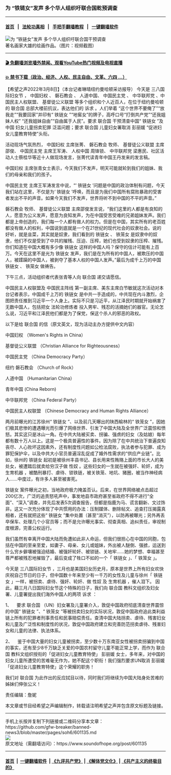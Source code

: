 ### 为 “铁链女”发声 多个华人组织吁联合国乾预调查
------------------------

#### [首页](https://github.com/gfw-breaker/banned-news3/blob/master/README.md) &nbsp;&nbsp;|&nbsp;&nbsp; [法轮功真相](https://github.com/begood0513/basic/blob/master/README.md)  &nbsp;&nbsp;|&nbsp;&nbsp; [手把手翻墙教程](https://github.com/gfw-breaker/guides/wiki)  &nbsp;&nbsp;|&nbsp;&nbsp; [一键翻墙软件](https://github.com/gfw-breaker/nogfw/blob/master/README.md)  



<div><img alt="为 “铁链女”发声 多个华人组织吁联合国干预调查" src="https://img.soundofhope.org/2022-03/1646792638041.jpg"/>
<br/><figcaption class="caption">
 著名画家大雄的绘画作品。（图片：视频截图）
</figcaption></div><hr/>

#### [ 🎬  免翻墙浏览墙外禁闻、观看YouTube热门视频及电视直播](https://github.com/gfw-breaker/HelloWorld)

#### [ 💥  禁书下载（政治、经济、人权、民主自由、文革、六四 ...）](https://github.com/gfw-breaker/books/blob/master/README.md)

<div><div class="Content__Wrapper sc-1bvya0-0 grZQxZ">
 <p class="meta-top">
  <span class="meta">
   【希望之声2022年3月8日】（本台记者琳晴纽约曼哈顿采访报导）
  </span>
  今天是
  <ok href="/term/8262">
   三八国际妇女节
  </ok>
  ，
  <ok href="/term/704293">
   中国妇权
  </ok>
  、
  <ok href="/term/706564">
   磐石教会
  </ok>
  、 人道中国、
  <ok href="/term/367108">
   中国民主党
  </ok>
  、
  <ok href="/term/706570">
   中华联邦党
  </ok>
  、中国民主人权联盟、
  <ok href="/term/565121">
   基督徒公义联盟
  </ok>
  等多个组织和个人近百人，在位于纽约曼哈顿的
  <ok href="/term/2372">
   联合国
  </ok>
  总部大楼前抗议，表达他们的
  <ok href="/term/503123">
   诉求
  </ok>
  。人们举着 “这个世界不要俺了”“放我走”“我要回家”并印有“
  <ok href="/term/695962">
   铁链女
  </ok>
  ”“地窖女”的牌子，高呼口号“打倒共产党”“还我姐妹人权” “还我姐妹自由”“自由属于人民”。要求
  <ok href="/term/2372">
   联合国
  </ok>
  干预清查中国“
  <ok href="/term/695962">
   铁链女
  </ok>
  ”及中国
  <ok href="/term/706561">
   妇女儿童拐卖犯罪
  </ok>
  泛滥问题；要求
  <ok href="/term/2372">
   联合国
  </ok>
  儿童妇女署取消
  <ok href="/term/8888">
   彭丽媛
  </ok>
  “促进妇女儿童教育特使”头衔。
 </p>
 <p>
  活动现场气氛热烈，
  <ok href="/term/704293">
   中国妇权
  </ok>
  主席张菁、
  <ok href="/term/706564">
   磐石教会
  </ok>
  牧师、
  <ok href="/term/565121">
   基督徒公义联盟
  </ok>
  主席邵俊、
  <ok href="/term/367108">
   中国民主党
  </ok>
  主席王军涛、
  <ok href="/term/706573">
   人权中国
  </ok>
  周锋锁、
  <ok href="/term/706570">
   中华联邦党
  </ok>
  梁惠民、社区活动人士蔡桂华等近十人做现场发言，张菁代读青年中国王丹发来的发言稿。
 </p>
 <p>
  <ok href="/term/704293">
   中国妇权
  </ok>
  主席张青女士表示，今天我们不发声，明天可能就轮到我们的姐妹、我们的母亲和我们的孩子。
 </p>
 <p>
  <ok href="/term/367108">
   中国民主党
  </ok>
  主席王军涛发言中说，“‘
  <ok href="/term/695962">
   铁链女
  </ok>
  ’问题是中国的政治体制有问题，今天我们站在这里，不仅是为‘
  <ok href="/term/695962">
   铁链女
  </ok>
  ’呼唤，而且是为我们中国所有腐败暴政的受害者发出不平的声音。如果今天我们不发声，世界将听不到中国的不平的声音。”
 </p>
 <p>
  <ok href="/term/706564">
   磐石教会
  </ok>
  牧师、
  <ok href="/term/565121">
   基督徒公义联盟
  </ok>
  主席邵俊发言说，“我们这里的人都是有良知的人，愿意为公义发声，愿意为良知发声，为在中国受苦受难的兄弟姐妹发声。我们都是上帝创造的，我们每一个人都有做人的权力。但是在中国，其实所有的老百姓都没有做人的权利，中国说到底就是一个在21世纪的现代社会的奴隶社会。说的好听，就是韭菜，其实就是奴隶，我们看到的
  <ok href="/term/695962">
   铁链女
  </ok>
  、
  <ok href="/term/702982">
   铁笼女
  </ok>
  是奴隶中的奴隶，他们不仅是受到了中共的摧残、压迫、压榨，她们也受到奴隶的压榨、摧残。你们知道在中国大概有多少像
  <ok href="/term/695962">
   铁链女
  </ok>
  这样的中国人吗？保守的估计可能有上百万。今天在这里不是光为
  <ok href="/term/695962">
   铁链女
  </ok>
  发声，我们是在为所有的中国人，被欺压的中国人，被蹂躏的中国人，被剥夺了基本人权的中国人发声。”最后为成千上万的中国
  <ok href="/term/695962">
   铁链女
  </ok>
  、
  <ok href="/term/702982">
   铁笼女
  </ok>
  做祷告。
 </p>
 <p>
  下午三点，活动组织者代表张青等人向
  <ok href="/term/2372">
   联合国
  </ok>
  递交请愿信。
 </p>
 <p>
  中国民主人权联盟及
  <ok href="/term/706567">
   中国民主阵线
  </ok>
  第一副主席、美东主席白节敏就这次活动对本台记者表示，中国成千上万的
  <ok href="/term/695962">
   铁链女
  </ok>
  是中共一手造成的，中共现在内斗激烈，企图把责任推到习近平一个人身上。实际不只是习近平，从江泽民时期就开始祸害了无数中国人，包括把女
  <ok href="/term/657581">
   法轮功修炼者
  </ok>
  投入男牢、残忍的活摘她们的器官。无论怎么说，习近平和江泽民他们都是为了保党，保这个杀人的邪恶的政权。
 </p>
 <p>
  以下是给
  <ok href="/term/2372">
   联合国
  </ok>
  的信（原文英文，现为活动主办方提供中文内容）
 </p>
 <p>
  <ok href="/term/704293">
   中国妇权
  </ok>
  （Women's Rights in China）
 </p>
 <p>
  <ok href="/term/565121">
   基督徒公义联盟
  </ok>
  （Christian Alliance for Righteousness）
 </p>
 <p>
  <ok href="/term/367108">
   中国民主党
  </ok>
  （China Democracy Party）
 </p>
 <p>
  纽约
  <ok href="/term/706564">
   磐石教会
  </ok>
  （Church of Rock）
 </p>
 <p>
  人道中国 （Humanitarian China）
 </p>
 <p>
  青年中国 (China Reborn)
 </p>
 <p>
  <ok href="/term/706570">
   中华联邦党
  </ok>
  （China Federal Party）
 </p>
 <p>
  中国民主人权联盟 （Chinese Democracy and Human Rights Alliance）
 </p>
 <p>
  两月前曝光的江苏徐州“
  <ok href="/term/695962">
   铁链女
  </ok>
  ”、以及前几天曝出的陕西榆林的“
  <ok href="/term/702982">
   铁笼女
  </ok>
  ”，因她们极其悲惨的遭遇曝光而引爆了网络世界、引发了中国大陆及全世界广泛震惊和愤怒。其实这只是冰山一角。在中共大陆被买卖、拐骗、强虏的妇女（及姑娘）每年都有数十万人以上。这是一个极具普遍性的事件。因为除了在中共统治下普遍良知丧尽、人心败坏这因素外，还有制度性问题如公检法腐败，执法者参与犯罪、成为罪犯保护伞，以及中共大小官员普遍淫乱促成了婚外性需求的“供应产业链”。比如，徐州的
  <ok href="/term/695962">
   铁链女
  </ok>
  起初是被徐州丰县书记、县长用来性贿赂上面的市长大人的美处女，被遭踏后就卖给穷汉子做
  <ok href="/term/693679">
   性奴
  </ok>
  。这些妇女的一生就在被强奸、轮奸，成为
  <ok href="/term/693826">
   生育机器
  </ok>
  ，被酷刑暴打、虐待、锁铁链，被关铁笼、地坑、猪圈，被当作神经病人……中度过，有许多人甚至被害死。
 </p>
 <p>
  <ok href="/term/695962">
   铁链女
  </ok>
  案件曝光之初，当地政府极力掩盖否认。后来，在世界网络被点击超过200亿次，广泛的追责怒吼声中，事发地县市政府甚至省政府不得不进行“全面”、“深入”调查，并先后发表5次调查报告，但都是指鹿为马、谎言翻新、文过饰非。这又一次充分体现了中共惯用的办法：压制媒体、删除帖文、追查打压揭露真相者，还有就把这些“
  <ok href="/term/695962">
   铁链女
  </ok>
  ”集中处置（甚至“消灭”），以防再被曝光；另外再丢卒保车、处理几个小官员等；而不是允许曝光事实、彻查真相、追纠责任，审视制度根源，完善公权运行。
 </p>
 <p>
  我们虽然有幸离开中国大陆而免遭如此非人命运，但我们很担心在中国的同胞，包括在中国的至亲至爱，如妻子、母亲、女儿或姐妹，外出被人醚倒、强掳，运送到什么穷乡僻壤被强迫结婚、被强奸轮奸、被锁链、关地牢……她的梦想、幸福甚至尊严都被残忍地摧毁了，最后变成了牲口不如的一个「
  <ok href="/term/695962">
   铁链女
  </ok>
  」、「
  <ok href="/term/702982">
   铁笼女
  </ok>
  」。
 </p>
 <p>
  今天是
  <ok href="/term/8262">
   三八国际妇女节
  </ok>
  ，三月也是美国妇女历史月，原本是世界上所有妇女欢快庆祝自己节日的日子，但中国数十年来至少有一千万的女性及儿童与徐州「
  <ok href="/term/695962">
   铁链女
  </ok>
  」一样，被拐卖、虐待、强奸、轮奸、做
  <ok href="/term/693679">
   性奴
  </ok>
  及
  <ok href="/term/693826">
   生育机器
  </ok>
  ，催人泪下。 因此，藉三月八日国际妇女节这个特殊的日子，我们向
  <ok href="/term/2372">
   联合国
  </ok>
  教科文组织及妇女署、儿童署提出我们海外中国人的两项
  <ok href="/term/503123">
   诉求
  </ok>
  ：
 </p>
 <p>
  1、    要求
  <ok href="/term/2372">
   联合国
  </ok>
  （UN）妇女署及儿童署介入，敦促中国政府彻底清查世界震惊的中国“
  <ok href="/term/695962">
   铁链女
  </ok>
  ”、“
  <ok href="/term/702982">
   铁笼女
  </ok>
  ”等被拐卖妇女的实际状况，敦促中国政府追此类利益链上所有的犯罪者刑事责任和民事赔偿责任。查清中国大陆拐卖、虐待、残害妇女和儿童及广泛性和制度性的状况，敦促中国政府建立和完善防范拐卖虐待、残害妇女和儿童的法律、执法体系。
 </p>
 <p>
  2、    鉴于中国大量的妇女儿童被拐卖，至少数十万东南亚女性被拐卖拐骗到中国的事实，还有至少8千万缺乏关爱的中国农村留守儿童不能正常上学，而作为
  <ok href="/term/2372">
   联合国
  </ok>
  教科文组织授衔的「促进妇女儿童教育特使」
  <ok href="/term/8888">
   彭丽媛
  </ok>
  女士，多年来，对中国的妇女儿童所遭受的苦难毫无作为，她不配这个职衔！我们强烈要求UN取消
  <ok href="/term/8888">
   彭丽媛
  </ok>
  「促进妇女儿童教育特使」这个荣耀的职务！
 </p>
 <p>
  我们对
  <ok href="/term/2372">
   联合国
  </ok>
  为此作出的反应拭目以待，同时我们将继续为中国大陆身处苦难的姊妹们伸张公义！
 </p>
 <p class="meta-btm">
  责任编辑：詹妮
 </p>
 <p class="meta-btm">
  本文章或节目经希望之声编辑制作，转载请注明希望之声并包含原文标题及链接。
 </p>
</div>
</div>
<hr/>
手机上长按并复制下列链接或二维码分享本文章：<br/>
https://github.com/gfw-breaker/banned-news3/blob/master/pages/soh6/601135.md <br/>
<a href='https://github.com/gfw-breaker/banned-news3/blob/master/pages/soh6/601135.md'><img src='https://github.com/gfw-breaker/banned-news3/blob/master/pages/soh6/601135.md.png'/></a> <br/>
原文地址（需翻墙访问）：https://www.soundofhope.org/post/601135


------------------------
#### [首页](https://github.com/gfw-breaker/banned-news3/blob/master/README.md) &nbsp;|&nbsp; [一键翻墙软件](https://github.com/gfw-breaker/nogfw/blob/master/README.md) &nbsp;| [《九评共产党》](https://github.com/gfw-breaker/9ping.md/blob/master/README.md#九评之一评共产党是什么) | [《解体党文化》](https://github.com/gfw-breaker/jtdwh.md/blob/master/README.md) | [《共产主义的终极目的》](https://github.com/gfw-breaker/gczydzjmd.md/blob/master/README.md)


<img src='http://gfw-breaker.win/banned-news3/pages/soh6/601135.md' width='0px' height='0px'/>